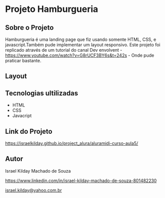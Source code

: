 # Projeto Hamburgueria
  
## Sobre o Projeto

Hamburgueria é uma landing page que fiz usando somente HTML, CSS, e javascript.Também pude implementar um layout responsivo. Este projeto foi replicado através de um tutorial do canal Dev envolvent - https://www.youtube.com/watch?v=G8rUCF3BY6s&t=242s - Onde pude praticar bastante.

## Layout

## Tecnologias ultilizadas

- HTML
- CSS
- Javacript

## Link do Projeto

https://israelkilday.github.io/project_alura/aluramidi-curso-aula5/

## Autor

Israel Kilday Machado de Souza  

https://www.linkedin.com/in/israel-kilday-machado-de-souza-801482230

israel.kilday@yahoo.com.br



